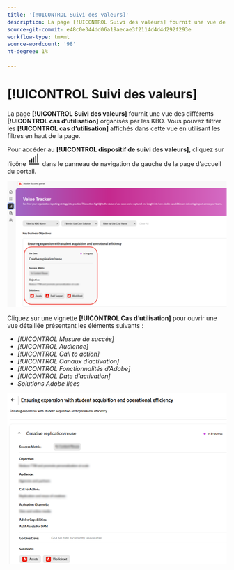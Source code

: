 ```yaml
---
title: '[!UICONTROL Suivi des valeurs]'
description: La page [!UICONTROL Suivi des valeurs] fournit une vue de vos [!UICONTROL Cas d’utilisation] organisés par KBO.
source-git-commit: e48c0e344dd06a19aecae3f2114d4d4d292f293e
workflow-type: tm+mt
source-wordcount: '98'
ht-degree: 1%

---
```



# [!UICONTROL Suivi des valeurs]

La page **[!UICONTROL Suivi des valeurs]** fournit une vue des différents **[!UICONTROL cas d’utilisation]** organisés par les KBO. Vous pouvez filtrer les **[!UICONTROL cas d’utilisation]** affichés dans cette vue en utilisant les filtres en haut de la page.

Pour accéder au **[!UICONTROL dispositif de suivi des valeurs]**, cliquez sur l’icône ![value-tracker-icon](/help/adobe-success-portal/assets/value-tracker-icon.png) dans le panneau de navigation de gauche de la page d’accueil du portail.

![value-tracker-landing-page](/help/adobe-success-portal/assets/value-tracker-landing-page.png)

Cliquez sur une vignette **[!UICONTROL Cas d’utilisation]** pour ouvrir une vue détaillée présentant les éléments suivants :

* *[!UICONTROL Mesure de succès]*
* *[!UICONTROL Audience]*
* *[!UICONTROL Call to action]*
* *[!UICONTROL Canaux d’activation]*
* *[!UICONTROL Fonctionnalités d’Adobe]*
* *[!UICONTROL Date d’activation]*
* *Solutions Adobe liées*

![value-tracker-use-case-example](/help/adobe-success-portal/assets/value-tracker-use-case-example.png)

